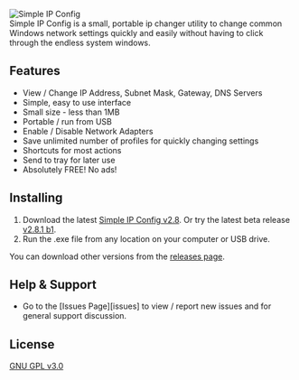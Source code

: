 ![Simple IP Config][logo]  
Simple IP Config is a small, portable ip changer utility to change common Windows network settings quickly and easily without having to click through the endless system windows.  

Features
---
* View / Change IP Address, Subnet Mask, Gateway, DNS Servers
* Simple, easy to use interface
* Small size - less than 1MB
* Portable / run from USB
* Enable / Disable Network Adapters
* Save unlimited number of profiles for quickly changing settings
* Shortcuts for most actions
* Send to tray for later use
* Absolutely FREE! No ads!

Installing
---
1. Download the latest [Simple IP Config v2.8][latest]. Or try the latest beta release [v2.8.1 b1][beta].
2. Run the .exe file from any location on your computer or USB drive.

You can download other versions from the [releases page][releases].

Help & Support
---
* Go to the [Issues Page][issues] to view / report new issues and for general support discussion.

License
---
[GNU GPL v3.0](https://github.com/snappysnappydog/Simple-IP-Config/blob/master/LICENSE)


[logo]: https://raw.github.com/snappysnappydog/simple-ip-config/master/logo.png "Simple IP Config"
[latest]: https://github.com/snappysnappydog/Simple-IP-Config/releases/latest "Latest Download"
[releases]: https://github.com/snappysnappydog/Simple-IP-Config/releases "All Releases"
[beta]: https://github.com/snappysnappydog/Simple-IP-Config/releases/tag/2.8.1-b1 "Download Beta"
